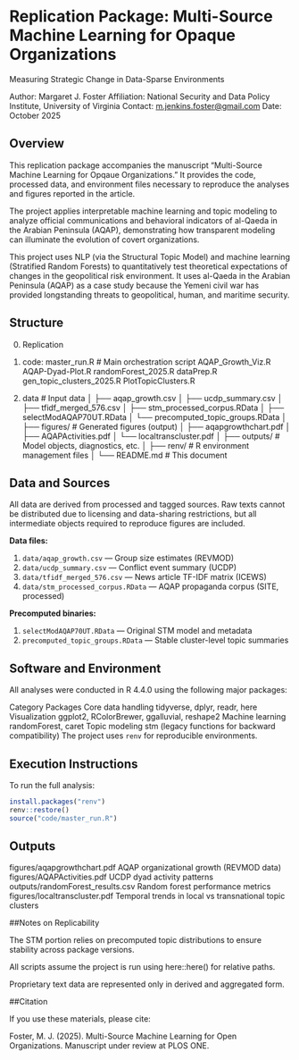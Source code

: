 # Replication Package: Multi-Source Machine Learning for Opaque Organizations
Measuring Strategic Change in Data-Sparse Environments

Author: Margaret J. Foster
Affiliation: National Security and Data Policy Institute, University of Virginia
Contact: m.jenkins.foster@gmail.com
Date: October 2025

## Overview

This replication package accompanies the manuscript “Multi-Source Machine Learning for Opqaue Organizations.”
It provides the code, processed data, and environment files necessary to reproduce the analyses and figures reported in the article.

The project applies interpretable machine learning and topic modeling to analyze official communications and behavioral indicators of al-Qaeda in the Arabian Peninsula (AQAP), demonstrating how transparent modeling can illuminate the evolution of covert organizations.

This project uses NLP (via the Structural Topic Model) and machine learning (Stratified Random Forests) to quantitatively test theoretical expectations of changes in the geopolitical risk environment. It uses al-Qaeda in the Arabian Peninsula (AQAP) as a case study because the Yemeni civil war has provided longstanding threats to geopolitical, human, and maritime security.

## Structure

0. Replication
1. code:
master_run.R # Main orchestration script
AQAP_Growth_Viz.R
AQAP-Dyad-Plot.R
randomForest_2025.R
dataPrep.R
gen_topic_clusters_2025.R
PlotTopicClusters.R

2. data # Input data
│   ├── aqap_growth.csv
│   ├── ucdp_summary.csv
│   ├── tfidf_merged_576.csv
│   ├── stm_processed_corpus.RData
│   ├── selectModAQAP70UT.RData
│   └── precomputed_topic_groups.RData
│
├── figures/             # Generated figures (output)
│   ├── aqapgrowthchart.pdf
│   ├── AQAPActivities.pdf
│   └── localtranscluster.pdf
│
├── outputs/             # Model objects, diagnostics, etc.
│
├── renv/                # R environment management files
│
└── README.md            # This document

## Data and Sources
All data are derived from processed and tagged sources.
Raw texts cannot be distributed due to licensing and data-sharing restrictions, but all intermediate objects required to reproduce figures are included.

**Data files:**
1. `data/aqap_growth.csv` — Group size estimates (REVMOD)
2. `data/ucdp_summary.csv` — Conflict event summary (UCDP)
3. `data/tfidf_merged_576.csv` — News article TF-IDF matrix (ICEWS)
4. `data/stm_processed_corpus.RData` — AQAP propaganda corpus (SITE, processed)

**Precomputed binaries:**
1. `selectModAQAP70UT.RData` — Original STM model and metadata
2. `precomputed_topic_groups.RData` — Stable cluster-level topic summaries

## Software and Environment

All analyses were conducted in R 4.4.0 using the following major packages:

Category    Packages
Core data handling    tidyverse, dplyr, readr, here
Visualization    ggplot2, RColorBrewer, ggalluvial, reshape2
Machine learning    randomForest, caret
Topic modeling    stm (legacy functions for backward compatibility)
The project uses `renv` for reproducible environments.  

## Execution Instructions

To run the full analysis:

```r
install.packages("renv")
renv::restore()
source("code/master_run.R")
```

## Outputs
figures/aqapgrowthchart.pdf    AQAP organizational growth (REVMOD data)
figures/AQAPActivities.pdf    UCDP dyad activity patterns
outputs/randomForest_results.csv    Random forest performance metrics
figures/localtranscluster.pdf    Temporal trends in local vs transnational topic clusters

##Notes on Replicability

The STM portion relies on precomputed topic distributions to ensure stability across package versions.

All scripts assume the project is run using here::here() for relative paths.

Proprietary text data are represented only in derived and aggregated form.

##Citation

If you use these materials, please cite:

Foster, M. J. (2025).  Multi-Source Machine Learning for Open Organizations. Manuscript under review at PLOS ONE.

